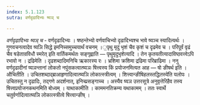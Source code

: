 ```yaml
---
index: 5.1.123
sutra: वर्णदृढादिभ्यः ष्यञ् च

---
```

_वर्णदृढादिभ्यः ष्यञ् च_ - वर्णदृढादिभ्यः । षष्ठन्तेभ्यो वर्णवाचिभ्यो दृढादिभ्यश्च भावे ष्यञ्च स्यादित्यर्थः । गुणवचनत्वादेव ष्यञि सिद्धे इमनिच्समुच्चयार्थं वचनम् ।॒पृथु मृदुं भृशं चैव कृशं च दृढमेव च । परिपूर्वं वृढं चैव षडेतान्रविधौ स्मरेत् इति वार्तिकमर्थतः सङ्गृह्णाति — पृथुमृदुभृशेत्यादि । तेन कृतयतीत्यादाविष्ठवत्त्वेऽपि रभावो न । द्रढिमेति । दृढशब्दादिमनिचि ऋकारस्य रः । भ्रशिमा क्रशिमा द्रढिमा परिब्राढिमा । ननु वर्णदृढादीनां ष्यञन्तानां लोकतो नपुंसकत्वात्ष्यञः षित्त्वस्य किं प्रयोजनमित्यत आह — षो ङीषर्थ इति । औचितीति । उचितशब्दाद्ब्राआहृणादित्वात्ष्यञि लोकात्स्त्रीत्वम् । शित्त्वान्ङीषिहलस्तद्धितस्ये॑ति यलोपः । उचितस्तु न दृढादिः, तद्गणे अदर्शनात्, इनिच्प्रसङ्गाच्च । अस्यैव ष्यञ उत्तरसूत्रे अनुवृत्तेरिहैव तस्य षित्त्वप्रयोजनकथनमिति बोध्यम् । याथाकामीति । काममनतिक्रम्य यथाकामम् । ततः स्वार्थे चतुर्वर्णादित्वात्ष्यञि लोकात्स्त्रीत्वे षित्त्वान्ङीष् । 